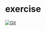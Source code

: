 # exercise

[![Git](https://app.soluble.cloud/api/v1/public/badges/6431c7e6-90cb-4ce5-b846-a7b38532bdd6.svg?orgId=498499820349)](https://app.soluble.cloud/repos/details/github.com/jeffkwiat/exercise?orgId=498499820349)  


